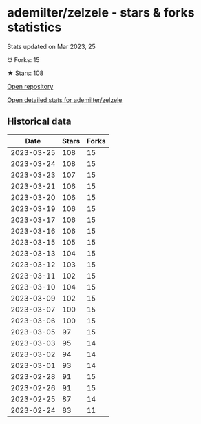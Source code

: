 # ademilter/zelzele - stars & forks statistics

Stats updated on Mar 2023, 25

☋ Forks: 15

★ Stars: 108

[Open repository](https://github.com/ademilter/zelzele)

[Open detailed stats for ademilter/zelzele](https://reviewgithub.com/rep/ademilter/zelzele)

## Historical data
| Date | Stars | Forks |
|------|-------|-------|
| 2023-03-25 | 108 | 15 | 
| 2023-03-24 | 108 | 15 | 
| 2023-03-23 | 107 | 15 | 
| 2023-03-21 | 106 | 15 | 
| 2023-03-20 | 106 | 15 | 
| 2023-03-19 | 106 | 15 | 
| 2023-03-17 | 106 | 15 | 
| 2023-03-16 | 106 | 15 | 
| 2023-03-15 | 105 | 15 | 
| 2023-03-13 | 104 | 15 | 
| 2023-03-12 | 103 | 15 | 
| 2023-03-11 | 102 | 15 | 
| 2023-03-10 | 104 | 15 | 
| 2023-03-09 | 102 | 15 | 
| 2023-03-07 | 100 | 15 | 
| 2023-03-06 | 100 | 15 | 
| 2023-03-05 | 97 | 15 | 
| 2023-03-03 | 95 | 14 | 
| 2023-03-02 | 94 | 14 | 
| 2023-03-01 | 93 | 14 | 
| 2023-02-28 | 91 | 15 | 
| 2023-02-26 | 91 | 15 | 
| 2023-02-25 | 87 | 14 | 
| 2023-02-24 | 83 | 11 | 

